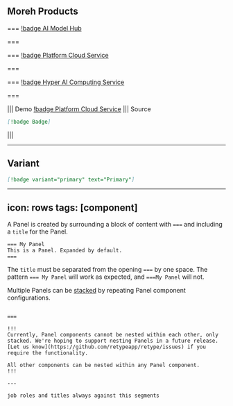 
## Moreh Products


=== [!badge AI Model Hub](Aimodelhub.md)


===



=== [!badge Platform Cloud Service](platformcloudservice.md)



===


=== [!badge Hyper AI Computing Service](hac.md)



===

||| Demo
[!badge Platform Cloud Service](platformcloudservice.md)
||| Source
```md
[!badge Badge]
```
|||

---

## Variant

```md
[!badge variant="primary" text="Primary"]
```



---
icon: rows
tags: [component]
---

A Panel is created by surrounding a block of content with `===` and including a `title` for the Panel.

```
=== My Panel
This is a Panel. Expanded by default.
===
```


The `title` must be separated from the opening `===` by one space. The pattern `=== My Panel` will work as expected, and `===My Panel` will not.

Multiple Panels can be [stacked](#stacking) by repeating Panel component configurations.

```

===

!!!
Currently, Panel components cannot be nested within each other, only stacked. We're hoping to support nesting Panels in a future release. [Let us know](https://github.com/retypeapp/retype/issues) if you require the functionality.

All other components can be nested within any Panel component.
!!!

---

job roles and titles always against this segments